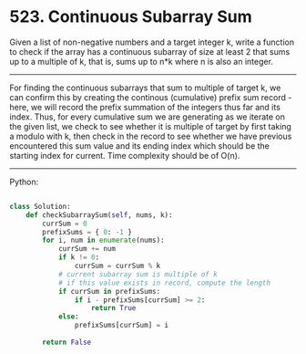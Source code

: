 # 523. Continuous Subarray Sum

Given a list of non-negative numbers and a target integer k, write a function
to check if the array has a continuous subarray of size at least 2 that sums up
to a multiple of k, that is, sums up to n*k where n is also an integer.

---

For finding the continuous subarrays that sum to multiple of target k, we can
confirm this by creating the continous (cumulative) prefix sum record - here,
we will record the prefix summation of the integers thus far and its index.
Thus, for every cumulative sum we are generating as we iterate on the given
list, we check to see whether it is multiple of target by first taking a modulo
with k, then check in the record to see whether we have previous encountered
this sum value and its ending index which should be the starting index for
current. Time complexity should be of O(n).

---

Python:

```python

class Solution:
    def checkSubarraySum(self, nums, k):
        currSum = 0
        prefixSums = { 0: -1 }
        for i, num in enumerate(nums):
            currSum += num
            if k != 0:
                currSum = currSum % k
            # current subarray sum is multiple of k
            # if this value exists in record, compute the length
            if currSum in prefixSums:
                if i - prefixSums[currSum] >= 2:
                    return True
            else:
                prefixSums[currSum] = i
        
        return False
```
